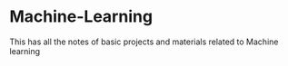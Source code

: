 # Machine-Learning
This has all the notes of basic projects and materials related to Machine learning
